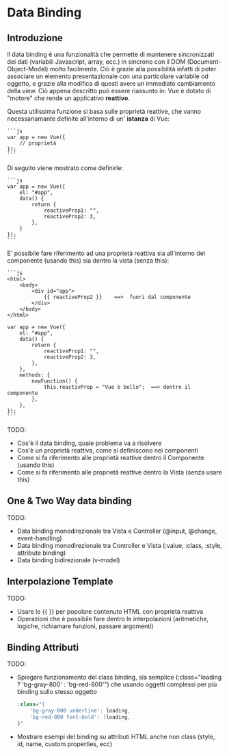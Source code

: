 # Data Binding

## Introduzione

Il data binding è una funzionalità che permette di mantenere sincronizzati dei dati (variabili Javascript, array, ecc.) in sincrono con il DOM (Document-Object-Model) molto facilmente. Ciò è grazie alla possibilità infatti di poter associare un elemento presentazionale con una particolare variabile od oggetto, e grazie alla modifica di questi avere un immediato cambiamento della view.
Ciò appena descritto può essere riassunto in: Vue è dotato di "motore" che rende un applicativo **reattivo**.

Questa utilissima funzione si basa sulle proprietà reattive, che vanno necessariamante definite all'interno di un' **istanza** di Vue:

    ```js
    var app = new Vue({
        // proprietà
    });
    ```
Di seguito viene mostrato come definirle:

    ```js
    var app = new Vue({
        el: "#app",
        data() {
            return {
                reactiveProp1: "",
                reactiveProp2: 3,
            },
        }
    });
    ```
E' possibile fare riferimento ad una proprietà reattiva sia all'interno del componente (usando this) sia dentro la vista (senza this):

    ```js
    <html>
        <body>
            <div id="app">
                {{ reactiveProp2 }}    ==>  fuori dal componente
            </div>
        </body>
    </html>
    
    var app = new Vue({
        el: "#app",
        data() {
            return {
                reactiveProp1: "",
                reactiveProp2: 3,
            },
        },
        methods: {
            newFunction() {
                this.reactivProp = "Vue è bello";  ==> dentro il componente
            },
        },
    });
    ```



TODO:

* Cos'è il data binding, quale problema va a risolvere
* Cos'è un proprietà reattiva, come si definiscono nei componenti
* Come si fa riferimento alle proprietà reattive dentro il Componente (usando this)
* Come si fa riferimento alle proprietà reattive dentro la Vista (senza usare this)

## One & Two Way data binding

TODO:

* Data binding monodirezionale tra Vista e Controller (@input, @change, event-handling)
* Data binding monodirezionale tra Controller e Vista (:value, :class, :style, attribute binding)
* Data binding bidirezionale (v-model)

## Interpolazione Template

TODO:

* Usare le {{ }} per popolare contenuto HTML con proprietà reattiva
* Operazioni che è possibile fare dentro le interpolazioni (aritmetiche, logiche, richiamare funzioni, passare argomenti)

## Binding Attributi

TODO:

* Spiegare funzionamento del class binding, sia semplice (:class="loading ? 'bg-gray-800' : 'bg-red-800'") che usando oggetti complessi per più binding sullo stesso oggetto

    ```js
    :class="{
        'bg-gray-800 underline': loading,
        'bg-red-800 font-bold': !loading,
    }"
    ```
* Mostrare esempi del binding su attributi HTML anche non class (style, id, name, custom properties, ecc)
